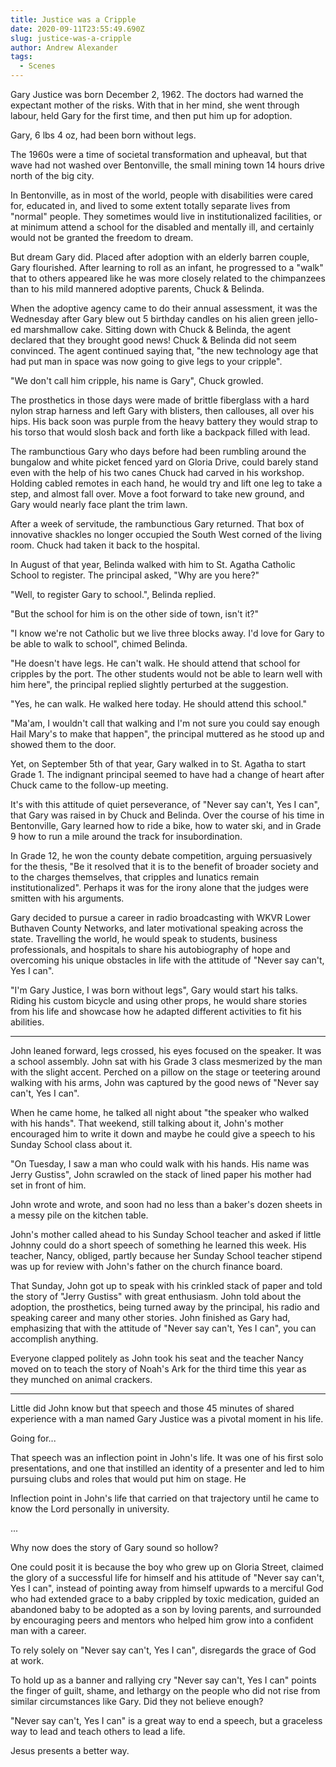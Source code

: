 ```yaml
---
title: Justice was a Cripple
date: 2020-09-11T23:55:49.690Z
slug: justice-was-a-cripple
author: Andrew Alexander
tags:
  - Scenes
---
```


Gary Justice was born December 2, 1962. The doctors had warned the expectant mother of the risks. With that in her mind, she went through labour, held Gary for the first time, and then put him up for adoption.

Gary, 6 lbs 4 oz, had been born without legs.

The 1960s were a time of societal transformation and upheaval, but that wave had not washed over Bentonville, the small mining town 14 hours drive north of the big city.

In Bentonville, as in most of the world, people with disabilities were cared for, educated in, and lived to some extent totally separate lives from "normal" people. They sometimes would live in institutionalized facilities, or at minimum attend a school for the disabled and mentally ill, and certainly would not be granted the freedom to dream.

But dream Gary did. Placed after adoption with an elderly barren couple, Gary flourished. After learning to roll as an infant, he progressed to a "walk" that to others appeared like he was more closely related to the chimpanzees than to his mild mannered adoptive parents, Chuck & Belinda.

When the adoptive agency came to do their annual assessment, it was the Wednesday after Gary blew out 5 birthday candles on his alien green jello-ed marshmallow cake. Sitting down with Chuck & Belinda, the agent declared that they brought good news! Chuck & Belinda did not seem convinced. The agent continued saying that, "the new technology age that had put man in space was now going to give legs to your cripple".

"We don't call him cripple, his name is Gary", Chuck growled.

The prosthetics in those days were made of brittle fiberglass with a hard nylon strap harness and left Gary with blisters, then callouses, all over his hips. His back soon was purple from the heavy battery they would strap to his torso that would slosh back and forth like a backpack filled with lead.

The rambunctious Gary who days before had been rumbling around the bungalow and white picket fenced yard on Gloria Drive, could barely stand even with the help of his two canes Chuck had carved in his workshop. Holding cabled remotes in each hand, he would try and lift one leg to take a step, and almost fall over. Move a foot forward to take new ground, and Gary would nearly face plant the trim lawn.

After a week of servitude, the rambunctious Gary returned. That box of innovative shackles no longer occupied the South West corned of the living room. Chuck had taken it back to the hospital.

In August of that year, Belinda walked with him to St. Agatha Catholic School to register. The principal asked, "Why are you here?"

"Well, to register Gary to school.", Belinda replied.

"But the school for him is on the other side of town, isn't it?"

"I know we're not Catholic but we live three blocks away. I'd love for Gary to be able to walk to school", chimed Belinda.

"He doesn't have legs. He can't walk. He should attend that school for cripples by the port. The other students would not be able to learn well with him here", the principal replied slightly perturbed at the suggestion.

"Yes, he can walk. He walked here today. He should attend this school."

"Ma'am, I wouldn't call that walking and I'm not sure you could say enough Hail Mary's to make that happen", the principal muttered as he stood up and showed them to the door.

Yet, on September 5th of that year, Gary walked in to St. Agatha to start Grade 1. The indignant principal seemed to have had a change of heart after Chuck came to the follow-up meeting.

It's with this attitude of quiet perseverance, of "Never say can't, Yes I can", that Gary was raised in by Chuck and Belinda. Over the course of his time in Bentonville, Gary learned how to ride a bike, how to water ski, and in Grade 9 how to run a mile around the track for insubordination.

In Grade 12, he won the county debate competition, arguing persuasively for the thesis, "Be it resolved that it is to the benefit of broader society and to the charges themselves, that cripples and lunatics remain institutionalized". Perhaps it was for the irony alone that the judges were smitten with his arguments.

Gary decided to pursue a career in radio broadcasting with WKVR Lower Buthaven County Networks, and later motivational speaking across the state. Travelling the world, he would speak to students, business professionals, and hospitals to share his autobiography of hope and overcoming his unique obstacles in life with the attitude of "Never say can't, Yes I can".

"I'm Gary Justice, I was born without legs", Gary would start his talks. Riding his custom bicycle and using other props, he would share stories from his life and showcase how he adapted different activities to fit his abilities.

---

John leaned forward, legs crossed, his eyes focused on the speaker. It was a school assembly. John sat with his Grade 3 class mesmerized by the man with the slight accent. Perched on a pillow on the stage or teetering around walking with his arms, John was captured by the good news of "Never say can't, Yes I can".

When he came home, he talked all night about "the speaker who walked with his hands". That weekend, still talking about it, John's mother encouraged him to write it down and maybe he could give a speech to his Sunday School class about it.

"On Tuesday, I saw a man who could walk with his hands. His name was Jerry Gustiss", John scrawled on the stack of lined paper his mother had set in front of him.

John wrote and wrote, and soon had no less than a baker's dozen sheets in a messy pile on the kitchen table.

John's mother called ahead to his Sunday School teacher and asked if little Johnny could do a short speech of something he learned this week. His teacher, Nancy, obliged, partly because her Sunday School teacher stipend was up for review with John's father on the church finance board.

That Sunday, John got up to speak with his crinkled stack of paper and told the story of "Jerry Gustiss" with great enthusiasm. John told about the adoption, the prosthetics, being turned away by the principal, his radio and speaking career and many other stories. John finished as Gary had, emphasizing that with the attitude of "Never say can't, Yes I can", you can accomplish anything.

Everyone clapped politely as John took his seat and the teacher Nancy moved on to teach the story of Noah's Ark for the third time this year as they munched on animal crackers.

---

Little did John know but that speech and those 45 minutes of shared experience with a man named Gary Justice was a pivotal moment in his life.

Going for...

That speech was an inflection point in John's life. It was one of his first solo presentations, and one that instilled an identity of a presenter and led to him pursuing clubs and roles that would put him on stage. He

Inflection point in John's life that carried on that trajectory until he came to know the Lord personally in university.

...

Why now does the story of Gary sound so hollow?

One could posit it is because the boy who grew up on Gloria Street, claimed the glory of a successful life for himself and his attitude of "Never say can't, Yes I can", instead of pointing away from himself upwards to a merciful God who had extended grace to a baby crippled by toxic medication, guided an abandoned baby to be adopted as a son by loving parents, and surrounded by encouraging peers and mentors who helped him grow into a confident man with a career.

To rely solely on "Never say can't, Yes I can", disregards the grace of God at work.

To hold up as a banner and rallying cry "Never say can't, Yes I can" points the finger of guilt, shame, and lethargy on the people who did not rise from similar circumstances like Gary. Did they not believe enough?

"Never say can't, Yes I can" is a great way to end a speech, but a graceless way to lead and teach others to lead a life.

Jesus presents a better way.
